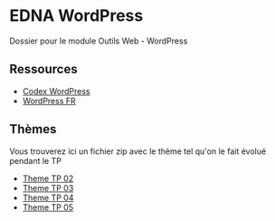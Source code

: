 # EDNA WordPress
Dossier pour le module Outils Web - WordPress

## Ressources
- <a href="https://codex.wordpress.org/">Codex WordPress</a>
- <a href="https://fr.wordpress.org/">WordPress FR</a>


## Thèmes
Vous trouverez ici un fichier zip avec le thème tel qu'on le fait évolué pendant le TP
- <a href="https://github.com/martinlebreton/EDNA-WordPress/blob/master/themes/montheme-tp02.zip">Theme TP 02</a>
- <a href="https://github.com/martinlebreton/EDNA-WordPress/blob/master/themes/montheme-tp03.zip">Theme TP 03</a>
- <a href="https://github.com/martinlebreton/EDNA-WordPress/blob/master/themes/montheme-tp04.zip">Theme TP 04</a>
- <a href="https://github.com/martinlebreton/EDNA-WordPress/blob/master/themes/montheme-tp05.zip">Theme TP 05</a>

